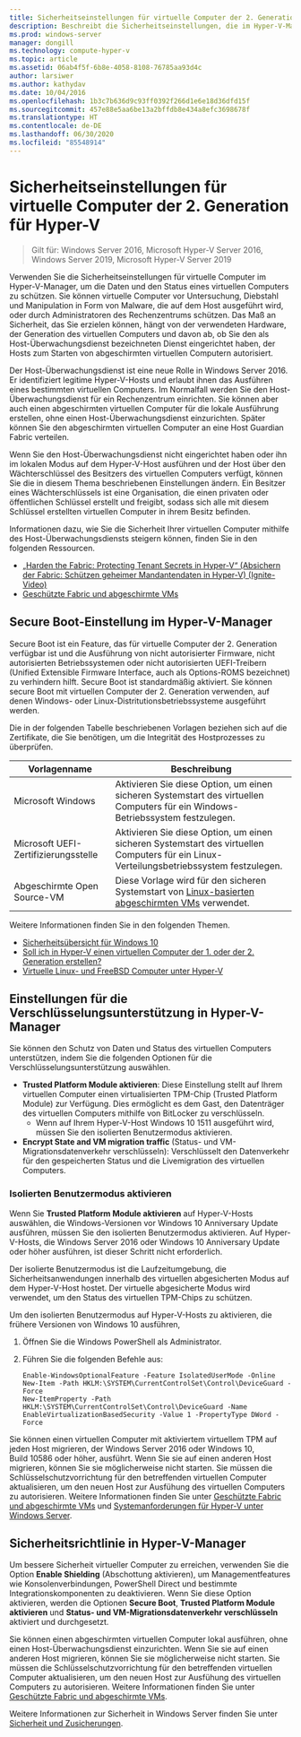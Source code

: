 ```yaml
---
title: Sicherheitseinstellungen für virtuelle Computer der 2. Generation für Hyper-V
description: Beschreibt die Sicherheitseinstellungen, die im Hyper-V-Manager für virtuelle Computer der Generation 2 verfügbar sind
ms.prod: windows-server
manager: dongill
ms.technology: compute-hyper-v
ms.topic: article
ms.assetid: 06ab4f5f-6b8e-4058-8108-76785aa93d4c
author: larsiwer
ms.author: kathydav
ms.date: 10/04/2016
ms.openlocfilehash: 1b3c7b636d9c93ff0392f266d1e6e18d36dfd15f
ms.sourcegitcommit: 457e88e5aa6be13a2bffdb8e434a8efc3698678f
ms.translationtype: HT
ms.contentlocale: de-DE
ms.lasthandoff: 06/30/2020
ms.locfileid: "85548914"
---
```

# <a name="generation-2-virtual-machine-security-settings-for-hyper-v"></a>Sicherheitseinstellungen für virtuelle Computer der 2. Generation für Hyper-V

>Gilt für: Windows Server 2016, Microsoft Hyper-V Server 2016, Windows Server 2019, Microsoft Hyper-V Server 2019

Verwenden Sie die Sicherheitseinstellungen für virtuelle Computer im Hyper-V-Manager, um die Daten und den Status eines virtuellen Computers zu schützen. Sie können virtuelle Computer vor Untersuchung, Diebstahl und Manipulation in Form von Malware, die auf dem Host ausgeführt wird, oder durch Administratoren des Rechenzentrums schützen. Das Maß an Sicherheit, das Sie erzielen können, hängt von der verwendeten Hardware, der Generation des virtuellen Computers und davon ab, ob Sie den als Host-Überwachungsdienst bezeichneten Dienst eingerichtet haben, der Hosts zum Starten von abgeschirmten virtuellen Computern autorisiert.  

Der Host-Überwachungsdienst ist eine neue Rolle in Windows Server 2016. Er identifiziert legitime Hyper-V-Hosts und erlaubt ihnen das Ausführen eines bestimmten virtuellen Computers. Im Normalfall werden Sie den Host-Überwachungsdienst für ein Rechenzentrum einrichten. Sie können aber auch einen abgeschirmten virtuellen Computer für die lokale Ausführung erstellen, ohne einen Host-Überwachungsdienst einzurichten. Später können Sie den abgeschirmten virtuellen Computer an eine Host Guardian Fabric verteilen.  

Wenn Sie den Host-Überwachungsdienst nicht eingerichtet haben oder ihn im lokalen Modus auf dem Hyper-V-Host ausführen und der Host über den Wächterschlüssel des Besitzers des virtuellen Computers verfügt, können Sie die in diesem Thema beschriebenen Einstellungen ändern.   Ein Besitzer eines Wächterschlüssels ist eine Organisation, die einen privaten oder öffentlichen Schlüssel erstellt und freigibt, sodass sich alle mit diesem Schlüssel erstellten virtuellen Computer in ihrem Besitz befinden.  

Informationen dazu, wie Sie die Sicherheit Ihrer virtuellen Computer mithilfe des Host-Überwachungsdiensts steigern können, finden Sie in den folgenden Ressourcen.  

- [„Harden the Fabric: Protecting Tenant Secrets in Hyper-V“ (Absichern der Fabric: Schützen geheimer Mandantendaten in Hyper-V) (Ignite-Video)](https://go.microsoft.com/fwlink/?LinkId=746379)
- [Geschützte Fabric und abgeschirmte VMs](https://go.microsoft.com/fwlink/?LinkId=746381)

## <a name="secure-boot-setting-in-hyper-v-manager"></a>Secure Boot-Einstellung im Hyper-V-Manager  

Secure Boot ist ein Feature, das für virtuelle Computer der 2. Generation verfügbar ist und die Ausführung von nicht autorisierter Firmware, nicht autorisierten Betriebssystemen oder nicht autorisierten UEFI-Treibern (Unified Extensible Firmware Interface, auch als Options-ROMS bezeichnet) zu verhindern hilft. Secure Boot ist standardmäßig aktiviert. Sie können secure Boot mit virtuellen Computer der 2. Generation verwenden, auf denen Windows- oder Linux-Distritutionsbetriebssysteme ausgeführt werden.  

Die in der folgenden Tabelle beschriebenen Vorlagen beziehen sich auf die Zertifikate, die Sie benötigen, um die Integrität des Hostprozesses zu überprüfen.  

|Vorlagenname|Beschreibung|  
|-----------------|---------------|  
|Microsoft Windows|Aktivieren Sie diese Option, um einen sicheren Systemstart des virtuellen Computers für ein Windows-Betriebssystem festzulegen.|  
|Microsoft UEFI-Zertifizierungsstelle|Aktivieren Sie diese Option, um einen sicheren Systemstart des virtuellen Computers für ein Linux-Verteilungsbetriebssystem festzulegen.|  
|Abgeschirmte Open Source-VM|Diese Vorlage wird für den sicheren Systemstart von [Linux-basierten abgeschirmten VMs](https://docs.microsoft.com/windows-server/security/guarded-fabric-shielded-vm/guarded-fabric-create-a-linux-shielded-vm-template) verwendet.|

Weitere Informationen finden Sie in den folgenden Themen.  

- [Sicherheitsübersicht für Windows 10](https://docs.microsoft.com/windows/security/threat-protection/overview-of-threat-mitigations-in-windows-10)  
- [Soll ich in Hyper-V einen virtuellen Computer der 1. oder der 2. Generation erstellen?](../plan/Should-I-create-a-generation-1-or-2-virtual-machine-in-Hyper-V.md)  
- [Virtuelle Linux- und FreeBSD Computer unter Hyper-V](../Supported-Linux-and-FreeBSD-virtual-machines-for-Hyper-V-on-Windows.md)  

## <a name="encryption-support-settings-in-hyper-v-manager"></a>Einstellungen für die Verschlüsselungsunterstützung in Hyper-V-Manager

Sie können den Schutz von Daten und Status des virtuellen Computers unterstützen, indem Sie die folgenden Optionen für die Verschlüsselungsunterstützung auswählen.  

- **Trusted Platform Module aktivieren**: Diese Einstellung stellt auf Ihrem virtuellen Computer einen virtualisierten TPM-Chip (Trusted Platform Module) zur Verfügung. Dies ermöglicht es dem Gast, den Datenträger des virtuellen Computers mithilfe von BitLocker zu verschlüsseln.
  - Wenn auf Ihrem Hyper-V-Host Windows 10 1511 ausgeführt wird, müssen Sie den isolierten Benutzermodus aktivieren. 
- **Encrypt State and VM migration traffic** (Status- und VM-Migrationsdatenverkehr verschlüsseln): Verschlüsselt den Datenverkehr für den gespeicherten Status und die Livemigration des virtuellen Computers.

### <a name="enable-isolated-user-mode"></a>Isolierten Benutzermodus aktivieren

Wenn Sie **Trusted Platform Module aktivieren** auf Hyper-V-Hosts auswählen, die Windows-Versionen vor Windows 10 Anniversary Update ausführen, müssen Sie den isolierten Benutzermodus aktivieren. Auf Hyper-V-Hosts, die Windows Server 2016 oder Windows 10 Anniversary Update oder höher ausführen, ist dieser Schritt nicht erforderlich.

Der isolierte Benutzermodus ist die Laufzeitumgebung, die Sicherheitsanwendungen innerhalb des virtuellen abgesicherten Modus auf dem Hyper-V-Host hostet. Der virtuelle abgesicherte Modus wird verwendet, um den Status des virtuellen TPM-Chips zu schützen.  

Um den isolierten Benutzermodus auf Hyper-V-Hosts zu aktivieren, die frühere Versionen von Windows 10 ausführen,  

1.  Öffnen Sie die Windows PowerShell als Administrator.  

2.  Führen Sie die folgenden Befehle aus:  

    ```  
    Enable-WindowsOptionalFeature -Feature IsolatedUserMode -Online  
    New-Item -Path HKLM:\SYSTEM\CurrentControlSet\Control\DeviceGuard -Force  
    New-ItemProperty -Path HKLM:\SYSTEM\CurrentControlSet\Control\DeviceGuard -Name EnableVirtualizationBasedSecurity -Value 1 -PropertyType DWord -Force  

    ```  

Sie können einen virtuellen Computer mit aktiviertem virtuellem TPM auf jeden Host migrieren, der Windows Server 2016 oder Windows 10, Build 10586 oder höher, ausführt. Wenn Sie sie auf einen anderen Host migrieren, können Sie sie möglicherweise nicht starten. Sie müssen die Schlüsselschutzvorrichtung für den betreffenden virtuellen Computer aktualisieren, um den neuen Host zur Ausfühung des virtuellen Computers zu autorisieren. Weitere Informationen finden Sie unter [Geschützte Fabric und abgeschirmte VMs](https://go.microsoft.com/fwlink/?LinkId=746381) und [Systemanforderungen für Hyper-V unter Windows Server](../System-requirements-for-Hyper-V-on-Windows.md).  

## <a name="security-policy-in-hyper-v-manager"></a>Sicherheitsrichtlinie in Hyper-V-Manager  
Um bessere Sicherheit virtueller Computer zu erreichen, verwenden Sie die Option **Enable Shielding** (Abschottung aktivieren), um Managementfeatures wie Konsolenverbindungen, PowerShell Direct und bestimmte Integrationskomponenten zu deaktivieren. Wenn Sie diese Option aktivieren, werden die Optionen **Secure Boot**, **Trusted Platform Module aktivieren** und **Status- und VM-Migrationsdatenverkehr verschlüsseln** aktiviert und durchgesetzt.   

Sie können einen abgeschirmten virtuellen Computer lokal ausführen, ohne einen Host-Überwachungsdienst einzurichten. Wenn Sie sie auf einen anderen Host migrieren, können Sie sie möglicherweise nicht starten. Sie müssen die Schlüsselschutzvorrichtung für den betreffenden virtuellen Computer aktualisieren, um den neuen Host zur Ausfühung des virtuellen Computers zu autorisieren. Weitere Informationen finden Sie unter [Geschützte Fabric und abgeschirmte VMs](https://go.microsoft.com/fwlink/?LinkId=746381).  

Weitere Informationen zur Sicherheit in Windows Server finden Sie unter [Sicherheit und Zusicherungen](../../../security/Security-and-Assurance.yml).  
